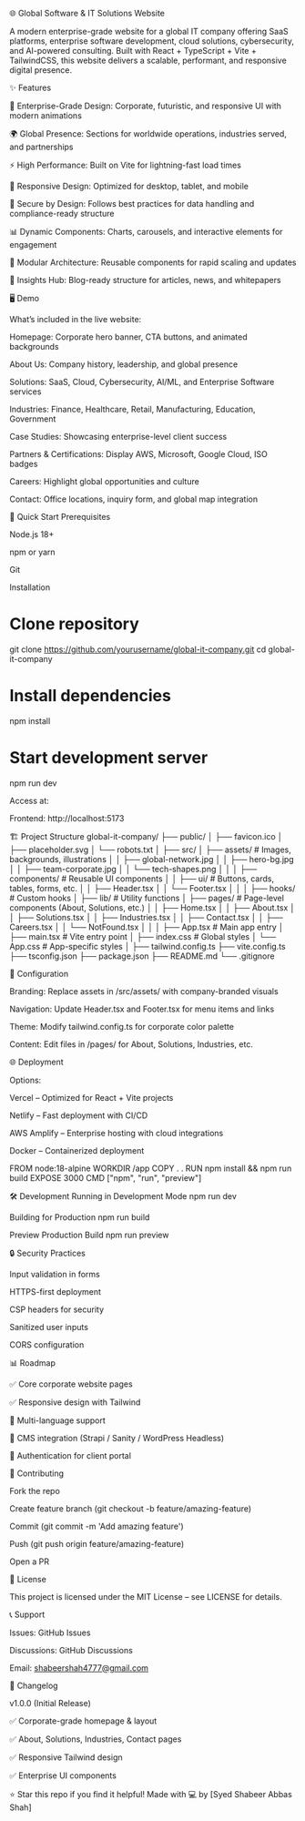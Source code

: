 🌐 Global Software & IT Solutions Website

A modern enterprise-grade website for a global IT company offering SaaS platforms, enterprise software development, cloud solutions, cybersecurity, and AI-powered consulting. Built with React + TypeScript + Vite + TailwindCSS, this website delivers a scalable, performant, and responsive digital presence.

✨ Features

🏢 Enterprise-Grade Design: Corporate, futuristic, and responsive UI with modern animations

🌍 Global Presence: Sections for worldwide operations, industries served, and partnerships

⚡ High Performance: Built on Vite for lightning-fast load times

📱 Responsive Design: Optimized for desktop, tablet, and mobile

🔐 Secure by Design: Follows best practices for data handling and compliance-ready structure

📊 Dynamic Components: Charts, carousels, and interactive elements for engagement

🧩 Modular Architecture: Reusable components for rapid scaling and updates

📰 Insights Hub: Blog-ready structure for articles, news, and whitepapers

🖥️ Demo

What’s included in the live website:

Homepage: Corporate hero banner, CTA buttons, and animated backgrounds

About Us: Company history, leadership, and global presence

Solutions: SaaS, Cloud, Cybersecurity, AI/ML, and Enterprise Software services

Industries: Finance, Healthcare, Retail, Manufacturing, Education, Government

Case Studies: Showcasing enterprise-level client success

Partners & Certifications: Display AWS, Microsoft, Google Cloud, ISO badges

Careers: Highlight global opportunities and culture

Contact: Office locations, inquiry form, and global map integration

🚀 Quick Start
Prerequisites

Node.js 18+

npm or yarn

Git

Installation
# Clone repository
git clone https://github.com/yourusername/global-it-company.git
cd global-it-company

# Install dependencies
npm install

# Start development server
npm run dev


Access at:

Frontend: http://localhost:5173

🏗️ Project Structure
global-it-company/
├── public/
│   ├── favicon.ico
│   ├── placeholder.svg
│   └── robots.txt
│
├── src/
│   ├── assets/                 # Images, backgrounds, illustrations
│   │   ├── global-network.jpg
│   │   ├── hero-bg.jpg
│   │   ├── team-corporate.jpg
│   │   └── tech-shapes.png
│   │
│   ├── components/             # Reusable UI components
│   │   ├── ui/                 # Buttons, cards, tables, forms, etc.
│   │   ├── Header.tsx
│   │   └── Footer.tsx
│   │
│   ├── hooks/                  # Custom hooks
│   ├── lib/                    # Utility functions
│   ├── pages/                  # Page-level components (About, Solutions, etc.)
│   │   ├── Home.tsx
│   │   ├── About.tsx
│   │   ├── Solutions.tsx
│   │   ├── Industries.tsx
│   │   ├── Contact.tsx
│   │   ├── Careers.tsx
│   │   └── NotFound.tsx
│   │
│   ├── App.tsx                 # Main app entry
│   ├── main.tsx                # Vite entry point
│   ├── index.css               # Global styles
│   └── App.css                 # App-specific styles
│
├── tailwind.config.ts
├── vite.config.ts
├── tsconfig.json
├── package.json
├── README.md
└── .gitignore

🔧 Configuration

Branding: Replace assets in /src/assets/ with company-branded visuals

Navigation: Update Header.tsx and Footer.tsx for menu items and links

Theme: Modify tailwind.config.ts for corporate color palette

Content: Edit files in /pages/ for About, Solutions, Industries, etc.

🌐 Deployment

Options:

Vercel – Optimized for React + Vite projects

Netlify – Fast deployment with CI/CD

AWS Amplify – Enterprise hosting with cloud integrations

Docker – Containerized deployment

FROM node:18-alpine
WORKDIR /app
COPY . .
RUN npm install && npm run build
EXPOSE 3000
CMD ["npm", "run", "preview"]

🛠️ Development
Running in Development Mode
npm run dev

Building for Production
npm run build

Preview Production Build
npm run preview

🔒 Security Practices

Input validation in forms

HTTPS-first deployment

CSP headers for security

Sanitized user inputs

CORS configuration

📊 Roadmap

✅ Core corporate website pages

✅ Responsive design with Tailwind

🔲 Multi-language support

🔲 CMS integration (Strapi / Sanity / WordPress Headless)

🔲 Authentication for client portal

🤝 Contributing

Fork the repo

Create feature branch (git checkout -b feature/amazing-feature)

Commit (git commit -m 'Add amazing feature')

Push (git push origin feature/amazing-feature)

Open a PR

📝 License

This project is licensed under the MIT License – see LICENSE for details.

📞 Support

Issues: GitHub Issues

Discussions: GitHub Discussions

Email: shabeershah4777@gmail.com

🔄 Changelog

v1.0.0 (Initial Release)

✅ Corporate-grade homepage & layout

✅ About, Solutions, Industries, Contact pages

✅ Responsive Tailwind design

✅ Enterprise UI components

⭐ Star this repo if you find it helpful!
Made with 💻 by [Syed Shabeer Abbas Shah]